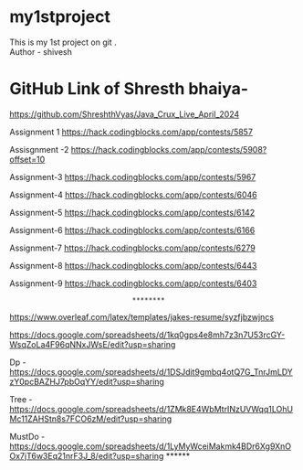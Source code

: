 # my1stproject
This is my 1st project on git .
<br>
Author - shivesh
# GitHub Link of Shresth bhaiya-
https://github.com/ShreshthVyas/Java_Crux_Live_April_2024

Assignment 1 
https://hack.codingblocks.com/app/contests/5857

Assisgnment -2
https://hack.codingblocks.com/app/contests/5908?offset=10

Assignment-3
https://hack.codingblocks.com/app/contests/5967

Assignment-4
https://hack.codingblocks.com/app/contests/6046

Assignment-5
https://hack.codingblocks.com/app/contests/6142

Assignment-6
https://hack.codingblocks.com/app/contests/6166

Assignment-7
https://hack.codingblocks.com/app/contests/6279

Assignment-8
https://hack.codingblocks.com/app/contests/6443

Assignment-9
https://hack.codingblocks.com/app/contests/6403

                                  ********


                                  
https://www.overleaf.com/latex/templates/jakes-resume/syzfjbzwjncs



https://docs.google.com/spreadsheets/d/1kq0gps4e8mh7z3n7U53rcGY-WsqZoLa4F96qNNxJWsE/edit?usp=sharing

 

Dp - https://docs.google.com/spreadsheets/d/1DSJdit9gmbq4otQ7G_TnrJmLDYzY0pcBAZHJ7pbOqYY/edit?usp=sharing

 

Tree - https://docs.google.com/spreadsheets/d/1ZMk8E4WbMtrINzUVWqq1LOhUMc11ZAHStn8s7FCO6zM/edit?usp=sharing

 

MustDo - https://docs.google.com/spreadsheets/d/1LyMyWceiMakmk4BDr6Xg9XnOOx7jT6w3Eq21nrF3J_8/edit?usp=sharing
                            ******


                            
